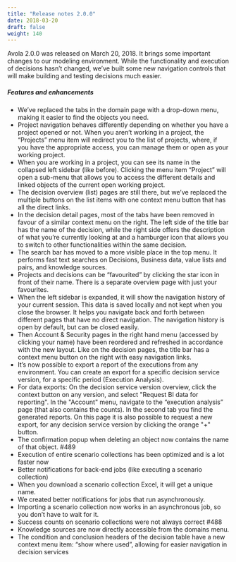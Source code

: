```yaml
---
title: "Release notes 2.0.0"
date: 2018-03-20
draft: false
weight: 140
---
```


Avola 2.0.0 was released on March 20, 2018. It brings some important changes to our modeling environment. While the functionality and  execution of decisions hasn’t changed, we’ve built some new navigation controls  that will make building and testing decisions much easier.

##### Features and enhancements

* We’ve replaced the tabs in the domain page  with a drop-down menu, making it easier to find the objects you need.
* Project navigation  behaves differently depending on whether you have a project opened or not. When you aren’t working in a project, the “Projects” menu item will redirect you to the list of  projects, where, if you have the appropriate access, you can manage them or  open as your working project.
* When you are  working in a project, you can see its name in the collapsed left sidebar (like  before). Clicking the menu item “Project” will open a sub-menu that allows you  to access the different details and linked objects of the current open working  project.
* The decision overview (list) pages are  still there, but we’ve replaced the multiple buttons on the list items with one  context menu button that has all the direct links.
* In the decision detail pages, most of the  tabs have been removed in favour of a similar context menu on the right. The  left side of the title bar has the name of the decision, while the right side  offers the description of what you’re currently looking at and a hamburger icon  that allows you to switch to other functionalities within the same decision.
* The search bar has moved to a more visible  place in the top menu. It performs fast text searches on Decisions, Business  data, value lists and pairs, and knowledge sources.
* Projects and decisions can be “favourited”  by clicking the star icon in front of their name. There is a separate overview  page with just your favourites.
* When the left  sidebar is expanded, it will show the navigation history of your current  session. This data is saved locally and not kept when you close the browser. It  helps you navigate back and forth between different pages that have no direct navigation. The navigation history is open by default, but can be closed easily.
* Then Account & Security pages in the right hand menu (accessed by clicking your name) have been reordered and refreshed in accordance with the new layout. Like on the decision pages, the title bar has a context menu button on the right with easy navigation links.
* It’s now possible to export a report of the  executions from any environment. You can create an export for a specific decision service version, for a specific period (Execution Analysis).
* For data exports: On the decision service version overview, click the context button on any version, and select "Request BI data for reporting". In the "Account" menu, navigate to the “execution analysis” page (that also contains the counts). In the second tab you find the generated reports. On this page it is also possible to request a new export, for any decision service version by clicking the orange "+" button.
* The confirmation popup when  deleting an object now contains the name of that object. #489
* Execution of entire scenario  collections has been optimized and is a lot faster now
* Better notifications for back-end jobs (like executing a scenario collection)
* When you download a scenario collection Excel, it will get a unique name.
* We created better notifications for jobs that run asynchronously.
* Importing a scenario collection now works in an asynchronous job, so you don’t have to wait for it.
* Success counts on scenario collections were not always correct #488
* Knowledge sources are now directly accessible from the domains menu.
* The condition and conclusion headers of the decision table have a new context menu item: “show where used”, allowing for easier navigation in decision services